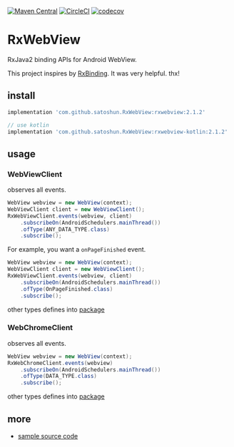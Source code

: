 [![Maven Central](https://maven-badges.herokuapp.com/maven-central/com.github.satoshun.RxWebView/rxwebview/badge.svg)](https://maven-badges.herokuapp.com/maven-central/com.github.satoshun.RxWebView/rxwebview)
[![CircleCI](https://circleci.com/gh/satoshun/RxWebView.svg?style=svg)](https://circleci.com/gh/satoshun/RxWebView)
[![codecov](https://codecov.io/gh/satoshun/RxWebView/branch/master/graph/badge.svg)](https://codecov.io/gh/satoshun/RxWebView)

# RxWebView

RxJava2 binding APIs for Android WebView.

This project inspires by [RxBinding](https://github.com/JakeWharton/RxBinding). It was very helpful. thx!


## install

```groovy
implementation 'com.github.satoshun.RxWebView:rxwebview:2.1.2'

// use kotlin
implementation 'com.github.satoshun.RxWebView:rxwebview-kotlin:2.1.2'
```


## usage

### WebViewClient

observes all events.

```java
WebView webview = new WebView(context);
WebViewClient client = new WebViewClient();
RxWebViewClient.events(webview, client)
    .subscribeOn(AndroidSchedulers.mainThread())
    .ofType(ANY_DATA_TYPE.class)
    .subscribe();
```

For example, you want a `onPageFinished` event.

```java
WebView webview = new WebView(context);
WebViewClient client = new WebViewClient();
RxWebViewClient.events(webview, client)
    .subscribeOn(AndroidSchedulers.mainThread())
    .ofType(OnPageFinished.class)
    .subscribe();
```


other types defines into [package](reactivex/src/main/java/com/github/satoshun/reactivex/webkit/data)


### WebChromeClient

observes all events.

```java
WebView webview = new WebView(context);
RxWebChromeClient.events(webview)
    .subscribeOn(AndroidSchedulers.mainThread())
    .ofType(DATA_TYPE.class)
    .subscribe();
```

other types defines into [package](reactivex/src/main/java/com/github/satoshun/reactivex/webkit/data)


## more

- [sample source code](app/src/main/java/com/github/satoshun/reactivex/webkit/example)
